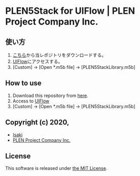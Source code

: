 ﻿PLEN5Stack for UIFlow | PLEN Project Company Inc.
===============================================================================

## 使い方

1. [こちら](https://github.com/plenprojectcompany/PLEN5Stack-UIFlow/archive/master.zip)から当レポジトリをダウンロードする。
2. [UIFlow](http://flow.m5stack.com/)にアクセスする。
3. [Custom] -> [Open \*.m5b file] -> [PLEN5StackLibrary.m5b]

## How to use

1. Download this repository from [here](https://github.com/plenprojectcompany/PLEN5Stack-UIFlow/archive/master.zip).
2. Access to [UIFlow](http://flow.m5stack.com/)
3. [Custom] -> [Open \*.m5b file] -> [PLEN5StackLibrary.m5b]

## Copyright (c) 2020,
- [Isaki](https://github.com/IsakiMatsubara)
- [PLEN Project Company Inc.](https://plen.jp)

## License
This software is released under [the MIT License](http://opensource.org/licenses/mit-license.php).
